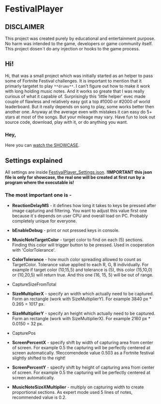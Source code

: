 # FestivalPlayer
## DISCLAIMER
This project was created purely by educational and entertainment purpose. No harm was intended to the game, developers or game community itself.
This project dosen`t do any injection or hooks to the game process.

## Hi!
Hi, that was a small project which was initially started as an helper to pass some of Fortnite Festival challenges. It is important to mention that it primarly targetet to play `**drums**`. I can't figure out how to make it work with long holding music notes.
And it works so greate that I was really curious of what it capable of. Surprisingly this 'little helper' evec made couple of flawless and relatively easy got a top #1000 or #2000 of world leaderboard.
But it really depends on song to play, some works better then another one. Anyway at the average even with mistakes it can easy do 5+ stars at most of the songs. But your mileage may vary.
Have fun to look out source code, download, play with it, or do anything you want.

### Hey,
Here you can [watch the SHOWCASE](https://youtu.be/72h084jQ2EI).

## Settings explained
All settings are inside [FestivalPlayer_Settings.json](https://github.com/Andrii-Berozkin/FestivalPlayer/blob/master/FestivalPlayer_Settings.json). **!__IMPORTANT this json file is only for showcase, the real one will be created at first run by a program where the executable is__!**
### The most important one is -
 - **ReactionDelayMS** - it defines how long it takes to keys be pressed after image capturing and filtering. You want to adjust this value first one because it`s depends on user CPU and overall load on PC. Probably completely unique for everyone.
 - **bEnableDebug** - print or not pressed keys in console.

 - **MusicNoteTargetColor** - target color to find on each (5) sections. Finding this color will trigger button to be pressed. Used in cooperation with 'ColorTolerance'.
 - **ColorTolerance** - how much color spreading allowed to count as TargetColor. Tolerance value applied to each R, G, B individually. For example if target color (10,15,5) and tolerance is (5), this color (15,10,0) or (10,20,5) will return true. And this one (16, 15, 5) will be out of range.

 - CaptureSizeFromTotal
 - **SizeMultiplierX** - specify an width which actually need to be captured. Form an rectangle (work with SizeMultiplierY). For example 3840 px * 0.265 = 1017 px.
 - **SizeMultiplierY** - specify an height which actually need to be captured. Form an rectangle (work with SizeMultiplierX). For example 2160 px * 0.0150 = 32 px.

 - CapturePos
 - **ScreenPercentX** - specify shift by width of capturing area from center of screen. For example 0.5 the capturing will be perfectly centered at screen automatically. !Reccomendede value 0.503 as a Fortnite festival slightly shifted to the right!
 - **ScreenPercentY** - specify shift by height of capturing area from center of screen. For example 0.5 the capturing will be perfectly centered at screen automatically.

 - **MusicNoteSizeXMultiplier** - multiply on capturing width to create proportional sections. As expert mode used 5 lines of notes, recommended value is 0.2.

